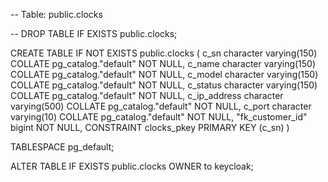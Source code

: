 -- Table: public.clocks

-- DROP TABLE IF EXISTS public.clocks;

CREATE TABLE IF NOT EXISTS public.clocks
(
    c_sn character varying(150) COLLATE pg_catalog."default" NOT NULL,
    c_name character varying(150) COLLATE pg_catalog."default" NOT NULL,
    c_model character varying(150) COLLATE pg_catalog."default" NOT NULL,
    c_status character varying(150) COLLATE pg_catalog."default" NOT NULL,
    c_ip_address character varying(500) COLLATE pg_catalog."default" NOT NULL,
    c_port character varying(10) COLLATE pg_catalog."default" NOT NULL,
    "fk_customer_id" bigint NOT NULL,
    CONSTRAINT clocks_pkey PRIMARY KEY (c_sn)
)

TABLESPACE pg_default;

ALTER TABLE IF EXISTS public.clocks
    OWNER to keycloak;